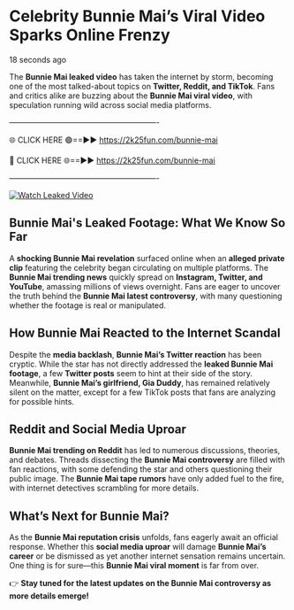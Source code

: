 # Celebrity Bunnie Mai’s Viral Video Sparks Online Frenzy

18 seconds ago

The **Bunnie Mai leaked video** has taken the internet by storm, becoming one of the most talked-about topics on **Twitter, Reddit, and TikTok**. Fans and critics alike are buzzing about the **Bunnie Mai viral video**, with speculation running wild across social media platforms.

———————————————————-

🌐 CLICK HERE 🟢==►► https://2k25fun.com/bunnie-mai

🔴 CLICK HERE 🌐==►► https://2k25fun.com/bunnie-mai

———————————————————-

[![Watch Leaked Video](https://miro.medium.com/v2/resize:fit:828/format:webp/1*cilzJN44JGOrTw9NJCrNHA.gif "Watch Leaked Video")](https://2k25fun.com/bunnie-mai)

## **Bunnie Mai's Leaked Footage: What We Know So Far**  
A **shocking Bunnie Mai revelation** surfaced online when an **alleged private clip** featuring the celebrity began circulating on multiple platforms. The **Bunnie Mai trending news** quickly spread on **Instagram, Twitter, and YouTube**, amassing millions of views overnight. Fans are eager to uncover the truth behind the **Bunnie Mai latest controversy**, with many questioning whether the footage is real or manipulated.  

## **How Bunnie Mai Reacted to the Internet Scandal**  
Despite the **media backlash**, **Bunnie Mai’s Twitter reaction** has been cryptic. While the star has not directly addressed the **leaked Bunnie Mai footage**, a few **Twitter posts** seem to hint at their side of the story. Meanwhile, **Bunnie Mai’s girlfriend, Gia Duddy**, has remained relatively silent on the matter, except for a few TikTok posts that fans are analyzing for possible hints.  

## **Reddit and Social Media Uproar**  
**Bunnie Mai trending on Reddit** has led to numerous discussions, theories, and debates. Threads dissecting the **Bunnie Mai controversy** are filled with fan reactions, with some defending the star and others questioning their public image. The **Bunnie Mai tape rumors** have only added fuel to the fire, with internet detectives scrambling for more details.  

## **What’s Next for Bunnie Mai?**  
As the **Bunnie Mai reputation crisis** unfolds, fans eagerly await an official response. Whether this **social media uproar** will damage **Bunnie Mai’s career** or be dismissed as yet another internet sensation remains uncertain. One thing is for sure—this **Bunnie Mai viral moment** is far from over.  

👉 **Stay tuned for the latest updates on the Bunnie Mai controversy as more details emerge!**  